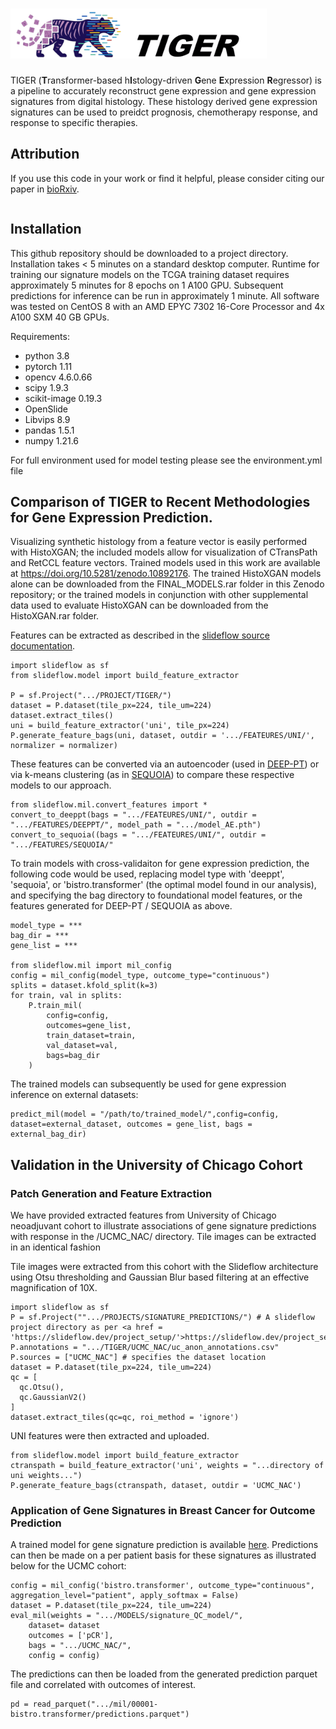 # <img src='https://github.com/fmhoward/TIGER/blob/main/TIGER.png?raw=true' height = 80px>
TIGER (<b>T</b>ransformer-based h<b>I</b>stology-driven <b>G</b>ene <b>E</b>xpression <b>R</b>egressor) is a pipeline to accurately reconstruct gene expression and gene expression signatures from digital histology. These histology derived gene expression signatures can be used to preidct prognosis, chemotherapy response, and response to specific therapies.


## Attribution
If you use this code in your work or find it helpful, please consider citing our paper in <a href=''>bioRxiv</a>.
```
```

## Installation
This github repository should be downloaded to a project directory. Installation takes < 5 minutes on a standard desktop computer. Runtime for training our signature models on the TCGA training dataset requires approximately 5 minutes for 8 epochs on 1 A100 GPU. Subsequent predictions for inference can be run in approximately 1 minute. All software was tested on CentOS 8 with an AMD EPYC 7302 16-Core Processor and 4x A100 SXM 40 GB GPUs.

Requirements:
* python 3.8
* pytorch 1.11
* opencv 4.6.0.66
* scipy 1.9.3
* scikit-image 0.19.3
* OpenSlide
* Libvips 8.9
* pandas 1.5.1
* numpy 1.21.6

For full environment used for model testing please see the environment.yml file

## Comparison of TIGER to Recent Methodologies for Gene Expression Prediction. 
Visualizing synthetic histology from a feature vector is easily performed with HistoXGAN; the included models allow for visualization of CTransPath and RetCCL feature vectors.
Trained models used in this work are available at https://doi.org/10.5281/zenodo.10892176. The trained HistoXGAN models alone can be downloaded from the FINAL_MODELS.rar folder in this Zenodo repository; or the trained models in conjunction with other supplemental data used to evaluate HistoXGAN can be downloaded from the HistoXGAN.rar folder.


Features can be extracted as described in the <a href = 'https://slideflow.dev/'>slideflow source documentation</a>.
```
import slideflow as sf
from slideflow.model import build_feature_extractor

P = sf.Project(".../PROJECT/TIGER/")
dataset = P.dataset(tile_px=224, tile_um=224)
dataset.extract_tiles()
uni = build_feature_extractor('uni', tile_px=224)
P.generate_feature_bags(uni, dataset, outdir = '.../FEATEURES/UNI/', normalizer = normalizer)
```

These features can be converted via an autoencoder (used in <a href='https://github.com/PangeaResearch/enlight-deeppt-data/tree/main'>DEEP-PT</a>) or via k-means clustering (as in <a href='https://github.com/gevaertlab/sequoia-pub'>SEQUOIA</a>) to compare these respective models to our approach.
```
from slideflow.mil.convert_features import *
convert_to_deeppt(bags = ".../FEATEURES/UNI/", outdir = ".../FEATURES/DEEPPT/", model_path = ".../model_AE.pth")
convert_to_sequoia((bags = ".../FEATEURES/UNI/", outdir = ".../FEATURES/SEQUOIA/"
```

To train models with cross-validaiton for gene expression prediction, the following code would be used, replacing model type with 'deeppt', 'sequoia', or 'bistro.transformer' (the optimal model found in our analysis), and specifying the bag directory to foundational model features, or the features generated for DEEP-PT / SEQUOIA as above.
```
model_type = ***
bag_dir = ***
gene_list = ***

from slideflow.mil import mil_config
config = mil_config(model_type, outcome_type="continuous")
splits = dataset.kfold_split(k=3)
for train, val in splits:
	P.train_mil(
		config=config,
		outcomes=gene_list,
		train_dataset=train,
		val_dataset=val,
		bags=bag_dir
	)
```

The trained models can subsequently be used for gene expression inference on external datasets:

```
predict_mil(model = "/path/to/trained_model/",config=config, dataset=external_dataset, outcomes = gene_list, bags = external_bag_dir) 
```

## Validation in the University of Chicago Cohort
### Patch Generation and Feature Extraction
We have provided extracted features from University of Chicago neoadjuvant cohort to illustrate associations of gene signature predictions with response in the /UCMC_NAC/ directory. Tile images can be extracted in an identical fashion

Tile images were extracted from this cohort with the Slideflow architecture using Otsu thresholding and Gaussian Blur based filtering at an effective magnification of 10X. 
```
import slideflow as sf
P = sf.Project("".../PROJECTS/SIGNATURE_PREDICTIONS/") # A slideflow project directory as per <a href = 'https://slideflow.dev/project_setup/'>https://slideflow.dev/project_setup/</a>
P.annotations = ".../TIGER/UCMC_NAC/uc_anon_annotations.csv"
P.sources = ["UCMC_NAC"] # specifies the dataset location
dataset = P.dataset(tile_px=224, tile_um=224)
qc = [
  qc.Otsu(),
  qc.GaussianV2()
]
dataset.extract_tiles(qc=qc, roi_method = 'ignore')
```

UNI features were then extracted and uploaded.
```
from slideflow.model import build_feature_extractor
ctranspath = build_feature_extractor('uni', weights = "...directory of uni weights...")
P.generate_feature_bags(ctranspath, dataset, outdir = 'UCMC_NAC')
```

### Application of Gene Signatures in Breast Cancer for Outcome Prediction
A trained model for gene signature prediction is available <a href='github.com/fmhoward/TIGER/tree/main/signature_QC_model'>here</a>. Predictions can then be made on a per patient basis for these signatures as illustrated below for the UCMC cohort:

```
config = mil_config('bistro.transformer', outcome_type="continuous", aggregation_level="patient", apply_softmax = False)
dataset = P.dataset(tile_px=224, tile_um=224)	
eval_mil(weights = ".../MODELS/signature_QC_model/",
	dataset= dataset
	outcomes = ['pCR'],
	bags = ".../UCMC_NAC/",
	config = config)
```

The predictions can then be loaded from the generated prediction parquet file and correlated with outcomes of interest.

```
pd = read_parquet(".../mil/00001-bistro.transformer/predictions.parquet")
```
